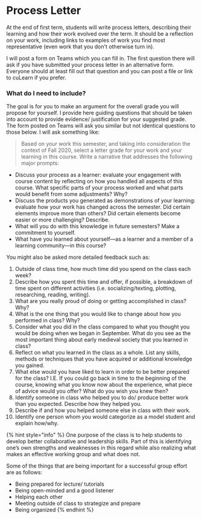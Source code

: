 # Process Letter

At the end of first term, students will write process letters, describing their learning and how their work evolved over the term. It should be a reflection on your work, including links to examples of work you find most representative (even work that you don't otherwise turn in).

I will post a form on Teams which you can fill in. The first question there will ask if you have submitted your process letter in an alternative form. Everyone should at least fill out that question and you can post a file or link to cuLearn if you prefer.

### What do I need to include?

The goal is for you to make an argument for the overall grade you will propose for yourself. I provide here guiding questions that should be taken into account to provide evidence/ justification for your suggested grade. The form posted on Teams will ask you similar but not identical questions to those below. I will ask something like:

> Based on your work this semester, and taking into consideration the context of Fall 2020, select a letter grade for your work and your learning in this course. Write a narrative that addresses the following major prompts:&#x20;

* Discuss your process as a learner: evaluate your engagement with course content by reflecting on how you handled all aspects of this course. What specific parts of your process worked and what parts would benefit from some adjustments? Why? &#x20;
* Discuss the products you generated as demonstrations of your learning: evaluate how your work has changed across the semester. Did certain elements improve more than others? Did certain elements become easier or more challenging? Describe.&#x20;
* What will you do with this knowledge in future semesters? Make a commitment to yourself.
* What have you learned about yourself—as a learner and a member of a learning community—in this course?

You might also be asked more detailed feedback such as:

1. Outside of class time, how much time did you spend on the class each week?
2. Describe how you spent this time and offer, if possible, a breakdown of time spent on different activities (i.e. socializing/texting, plotting, researching, reading, writing).
3. What are you really proud of doing or getting accomplished in class? Why?
4. What is the one thing that you would like to change about how you performed in class? Why?
5. Consider what you did in the class compared to what you thought you would be doing when we began in September. What do you see as the most important thing about early medieval society that you learned in class?
6. Reflect on what you learned in the class as a whole. List any skills, methods or techniques that you have acquired or additional knowledge you gained.
7. What else would you have liked to learn in order to be better prepared for the class? I.E. If you could go back in time to the beginning of the course, knowing what you know now about the experience, what piece of advice would you offer? What do you wish you knew then?
8. Identify someone in class who helped you to do/ produce better work than you expected. Describe how they helped you.
9. Describe if and how you helped someone else in class with their work.&#x20;
10. Identify one person whom you would categorize as a model student and explain how/why.

{% hint style="info" %}
One purpose of the class is to help students to develop better collaborative and leadership skills. Part of this is identifying one’s own strengths and weaknesses in this regard while also realizing what makes an effective working group and what does not.&#x20;

Some of the things that are being important for a successful group effort are as follows:

* Being prepared for lecture/ tutorials
* Being open-minded and a good listener&#x20;
* Helping each other
* Meeting outside of class to strategize and prepare&#x20;
* Being organized
{% endhint %}
